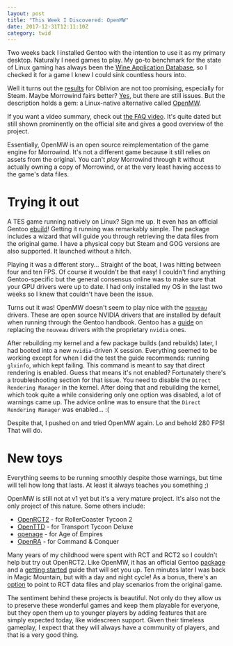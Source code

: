```yaml
---
layout: post
title: "This Week I Discovered: OpenMW"
date: 2017-12-31T12:11:10Z
category: twid
---
```


Two weeks back I installed Gentoo with the intention to use it as my primary
desktop. Naturally I need games to play. My go-to benchmark for the state of
Linux gaming has always been the [Wine Application
Database](https://appdb.winehq.org/), so I checked it for a game I knew I could
sink countless hours into.

Well it turns out the
[results](https://appdb.winehq.org/objectManager.php?sClass=application&iId=3150)
for Oblivion are not too promising, especially for Steam. Maybe Morrowind fairs
better?
[Yes](https://appdb.winehq.org/objectManager.php?sClass=application&iId=1015),
but there are still issues. But the description holds a gem: a Linux-native
alternative called [OpenMW](https://openmw.org/en/).

If you want a video summary, check out [the FAQ
video](https://www.youtube.com/watch?v=g2PKBD0D9Gw). It's quite dated but still
shown prominently on the official site and gives a good overview of the
project.

Essentially, OpenMW is an open source reimplementation of the game engine for
Morrowind. It's not a different game because it still relies on assets from the
original. You can't *play* Morrowind through it without actually owning a copy
of Morrowind, or at the very least having access to the game's data files.

# Trying it out

A TES game running natively on Linux? Sign me up. It even has an official Gentoo
[ebuild](https://packages.gentoo.org/packages/games-engines/openmw)! Getting it
running was remarkably simple. The package includes a wizard that will guide you
through retrieving the data files from the original game. I have a physical copy
but Steam and GOG versions are also supported. It launched without a hitch.

Playing it was a different story... Straight of the boat, I was hitting between
four and ten FPS. Of course it wouldn't be that easy! I couldn't find anything
Gentoo-specific but the general consensus online was to make sure that your GPU
drivers were up to date. I had only installed my OS in the last two weeks so I
knew that couldn't have been the issue.

Turns out it was! OpenMW doesn't seem to play nice with the
[`nouveau`](https://wiki.gentoo.org/wiki/Nouveau) drivers. These are open source
NVIDIA drivers that are installed by default when running through the Gentoo
handbook. Gentoo has a
[guide](https://wiki.gentoo.org/wiki/NVidia/nvidia-drivers) on replacing the
`nouveau` drivers with the proprietary `nvidia` ones.

After rebuilding my kernel and a few package builds (and rebuilds) later, I had
booted into a new `nvidia`-driven X session. Everything seemed to be working
except for when I did the test the guide recommends: running `glxinfo`, which
kept failing. This command is meant to say that direct rendering is enabled.
Guess that means it's not enabled? Fortunately there's a troubleshooting section
for that issue. You need to disable the `Direct Rendering Manager` in the
kernel. After doing that and rebuilding the kernel, which took quite a while
considering only one option was disabled, a lot of warnings came up. The advice
online was to ensure that the `Direct Rendering Manager` was enabled... :(

Despite that, I pushed on and tried OpenMW again. Lo and behold 280 FPS! That
will do.

# New toys

Everything seems to be running smoothly despite those warnings, but time will
tell how long that lasts. At least it always teaches you something ;)

OpenMW is still not at v1 yet but it's a very mature project. It's also not the
only project of this nature. Some others include:

* [OpenRCT2](https://openrct2.org/) - for RollerCoaster Tycoon 2
* [OpenTTD](https://www.openttd.org/en/) - for Transport Tycoon Deluxe
* [openage](http://openage.sft.mx/) - for Age of Empires
* [OpenRA](http://www.openra.net/) - for Command & Conquer

Many years of my childhood were spent with RCT and RCT2 so I couldn't help but
try out OpenRCT2. Like OpenMW, it has an official Gentoo
[package](https://packages.gentoo.org/packages/games-simulation/openrct2) and a
[getting started](https://openrct2.website/getting-started/) guide that will set
you up. Ten minutes later I was back in Magic Mountain, but with a day and night
cycle! As a bonus, there's an
[option](https://github.com/OpenRCT2/OpenRCT2/wiki/Loading-RCT1-scenarios-and-data)
to point to RCT data files and play scenarios from the original game.

The sentiment behind these projects is beautiful. Not only do they allow us to
preserve these wonderful games and keep them playable for everyone, but they
open them up to younger players by adding features that are simply expected
today, like widescreen support. Given their timeless gameplay, I expect that
they will always have a community of players, and that is a very good thing.
